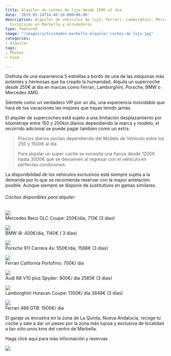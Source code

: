 ```yaml
---
title: Alquiler de coches de lujo desde 250€ al día
date: '2019-05-14T14:46:10.000+06:00'
description: Alquiler de vehículos de lujo, Ferrari, Lamborghini, Mercedes, actividades
  turísticas en Marbella y alrededores
type: featured
image: "/images/actividades-marbella-alquiler-coches-de-lujo.jpg"
categories:
- Alquiler
tags:
- Photos
- Food

---
```

Disfruta de una experiencia 5 estrellas a bordo de una de las máquinas más potentes y hermosas que ha creado la humanidad. Alquila un supercoche desde 250€ al día en marcas como Ferrari, Lamborghini, Porsche, BMW o Mercedes AMG.

Siéntete como un verdadero VIP por un día, una experiencia inolvidable que hará de tus vacaciones las mejores que hayas tenido jamás.

El alquiler de supercoches está sujeto a una limitación desplazamiento por kilometraje entre 150 y 200km diarios dependiendo la marca y modelo, el recorrido adicional se puede pagar también como un extra.

> Precios diarios oscilan dependiendo del Modelo de Vehículo entre los 250 y 1500€ al día
>
> Para alquilar un super coche se necesita una fianza desde 1200€ hasta 3000€ que se devuelven al regresar con el vehículo en perfectas condiciones.

La disponibilidad de los vehículos exclusivos está siempre sujeta a la demanda por lo que se recomienda reservar con la mayor antelación posible. Aunque siempre se dispone de sustitutivos en gamas similares.

###### Coches disponibles para alquiler:

![](/images/mercedes-glc.jpg)  
Mercedes Benz GLC Coupe: 250€/día, 713€ (3 días)

![](/images/bmw-i8.jpg)  
BMW i8: 400€/día, 1140€ ( 3 días)

![](/images/whatsapp-image-2022-03-15-at-17-18-43.jpeg)  
Porsche 911 Carrera 4s:  550€/día, 1568€ (3 días)

![](/images/ferrari-california.jpg)  
Ferrari California Portofino: 700€/ día

![](/images/audi-r8.jpg)  
Audi R8 V10 plus Spyder: 900€/ día 2565€ (3 días)

![](/images/post-alquilar-supercoche-lujo-actividades-marbella.jpg)  
Lamborghini Huracan Coupe: 1350€/ día 3848€ (3 días)

![](/images/ferrari-488.jpg)  
Ferrari 488 GTB: 1500€/ día

El garaje se encuetra en la zona de La Quinta, Nueva Andalucía, recoge tu coche y sale a dar un paseo por la zona más lujosa y exclusiva de localidad a tan sólo unos kms del centro de Marbella.

Haga click aquí para más información y reservas

[![](/images/boton-reservar-actividades.png)](https://supercarmarbella.com/ "Book")